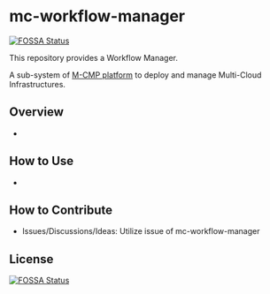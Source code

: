 # mc-workflow-manager
[![FOSSA Status](https://app.fossa.com/api/projects/git%2Bgithub.com%2Fm-cmp%2Fmc-workflow-manager.svg?type=shield)](https://app.fossa.com/projects/git%2Bgithub.com%2Fm-cmp%2Fmc-workflow-manager?ref=badge_shield)


This repository provides a Workflow Manager.

A sub-system of [M-CMP platform](https://github.com/m-cmp/docs/tree/main) to deploy and manage Multi-Cloud Infrastructures. 

## Overview

- 

## How to Use

- 

## How to Contribute

- Issues/Discussions/Ideas: Utilize issue of mc-workflow-manager


## License
[![FOSSA Status](https://app.fossa.com/api/projects/git%2Bgithub.com%2Fm-cmp%2Fmc-workflow-manager.svg?type=large)](https://app.fossa.com/projects/git%2Bgithub.com%2Fm-cmp%2Fmc-workflow-manager?ref=badge_large)